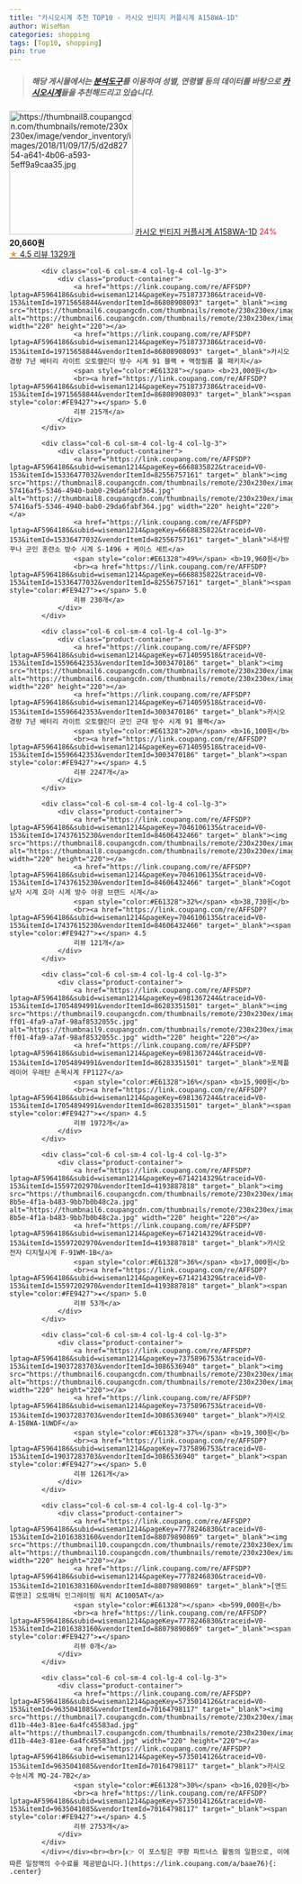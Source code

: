 ```yaml
---
title: "카시오시계 추천 TOP10 - 카시오 빈티지 커플시계 A158WA-1D"
author: WiseMan
categories: shopping
tags: [Top10, shopping]
pin: true
---
```


> ##### 해당 게시물에서는 [**분석도구**](https://itemscout.io/)를 이용하여 **성별**, **연령별** 등의 데이터를 바탕으로 [**카시오시계**](https://link.coupang.com/a/baae76)들을 추천해드리고 있습니다.
<div class="container"><div class="row">
            <div class="col-6 col-sm-4 col-lg-4 col-lg-3">
                <div class="product-container">
                    <a href="https://link.coupang.com/re/AFFSDP?lptag=AF5964186&subid=wiseman1214&pageKey=6111439116&traceid=V0-153&itemId=11520821575&vendorItemId=4132548859" target="_blank"><img src="https://thumbnail8.coupangcdn.com/thumbnails/remote/230x230ex/image/vendor_inventory/images/2018/11/09/17/5/d2d82754-a641-4b06-a593-5eff9a9caa35.jpg" alt="https://thumbnail8.coupangcdn.com/thumbnails/remote/230x230ex/image/vendor_inventory/images/2018/11/09/17/5/d2d82754-a641-4b06-a593-5eff9a9caa35.jpg" width="220" height="220"></a>
                    <a href="https://link.coupang.com/re/AFFSDP?lptag=AF5964186&subid=wiseman1214&pageKey=6111439116&traceid=V0-153&itemId=11520821575&vendorItemId=4132548859" target="_blank">카시오 빈티지 커플시계 A158WA-1D</a>
                    <span style="color:#E61328">24%</span> <b>20,660원</b>
                    <br><a href="https://link.coupang.com/re/AFFSDP?lptag=AF5964186&subid=wiseman1214&pageKey=6111439116&traceid=V0-153&itemId=11520821575&vendorItemId=4132548859" target="_blank"><span style="color:#FE9427">★</span> 4.5
                    리뷰 1329개</a>
                </div>
            </div>
            
            <div class="col-6 col-sm-4 col-lg-4 col-lg-3">
                <div class="product-container">
                    <a href="https://link.coupang.com/re/AFFSDP?lptag=AF5964186&subid=wiseman1214&pageKey=7518737386&traceid=V0-153&itemId=19715658844&vendorItemId=86808908093" target="_blank"><img src="https://thumbnail6.coupangcdn.com/thumbnails/remote/230x230ex/image/vendor_inventory/9e11/91175296db6fdd3b7a3a0958c3b22a3025d69817b1f7ed8541de235a5d66.jpg" alt="https://thumbnail6.coupangcdn.com/thumbnails/remote/230x230ex/image/vendor_inventory/9e11/91175296db6fdd3b7a3a0958c3b22a3025d69817b1f7ed8541de235a5d66.jpg" width="220" height="220"></a>
                    <a href="https://link.coupang.com/re/AFFSDP?lptag=AF5964186&subid=wiseman1214&pageKey=7518737386&traceid=V0-153&itemId=19715658844&vendorItemId=86808908093" target="_blank">카시오 경량 7년 배터리 라이트 오토캘린더 방수 시계 91 블랙 + 액정필름 풀 패키지</a>
                    <span style="color:#E61328"></span> <b>23,000원</b>
                    <br><a href="https://link.coupang.com/re/AFFSDP?lptag=AF5964186&subid=wiseman1214&pageKey=7518737386&traceid=V0-153&itemId=19715658844&vendorItemId=86808908093" target="_blank"><span style="color:#FE9427">★</span> 5.0
                    리뷰 215개</a>
                </div>
            </div>
            
            <div class="col-6 col-sm-4 col-lg-4 col-lg-3">
                <div class="product-container">
                    <a href="https://link.coupang.com/re/AFFSDP?lptag=AF5964186&subid=wiseman1214&pageKey=6668835822&traceid=V0-153&itemId=15336477032&vendorItemId=82556757161" target="_blank"><img src="https://thumbnail8.coupangcdn.com/thumbnails/remote/230x230ex/image/retail/images/39223486079651-57416af5-5346-4940-bab0-29da6fabf364.jpg" alt="https://thumbnail8.coupangcdn.com/thumbnails/remote/230x230ex/image/retail/images/39223486079651-57416af5-5346-4940-bab0-29da6fabf364.jpg" width="220" height="220"></a>
                    <a href="https://link.coupang.com/re/AFFSDP?lptag=AF5964186&subid=wiseman1214&pageKey=6668835822&traceid=V0-153&itemId=15336477032&vendorItemId=82556757161" target="_blank">내사랑꾸나 군인 훈련소 방수 시계 S-1496 + 케이스 세트</a>
                    <span style="color:#E61328">49%</span> <b>19,960원</b>
                    <br><a href="https://link.coupang.com/re/AFFSDP?lptag=AF5964186&subid=wiseman1214&pageKey=6668835822&traceid=V0-153&itemId=15336477032&vendorItemId=82556757161" target="_blank"><span style="color:#FE9427">★</span> 5.0
                    리뷰 230개</a>
                </div>
            </div>
            
            <div class="col-6 col-sm-4 col-lg-4 col-lg-3">
                <div class="product-container">
                    <a href="https://link.coupang.com/re/AFFSDP?lptag=AF5964186&subid=wiseman1214&pageKey=6714059518&traceid=V0-153&itemId=15596642353&vendorItemId=3003470186" target="_blank"><img src="https://thumbnail6.coupangcdn.com/thumbnails/remote/230x230ex/image/vendor_inventory/02a9/5ff08b4a3942ce6bb145d205e46dca81e6092f9bf5e1c356498892fef80d.jpg" alt="https://thumbnail6.coupangcdn.com/thumbnails/remote/230x230ex/image/vendor_inventory/02a9/5ff08b4a3942ce6bb145d205e46dca81e6092f9bf5e1c356498892fef80d.jpg" width="220" height="220"></a>
                    <a href="https://link.coupang.com/re/AFFSDP?lptag=AF5964186&subid=wiseman1214&pageKey=6714059518&traceid=V0-153&itemId=15596642353&vendorItemId=3003470186" target="_blank">카시오 경량 7년 배터리 라이트 오토캘린더 군인 군대 방수 시계 91 블랙</a>
                    <span style="color:#E61328">20%</span> <b>16,100원</b>
                    <br><a href="https://link.coupang.com/re/AFFSDP?lptag=AF5964186&subid=wiseman1214&pageKey=6714059518&traceid=V0-153&itemId=15596642353&vendorItemId=3003470186" target="_blank"><span style="color:#FE9427">★</span> 4.5
                    리뷰 2247개</a>
                </div>
            </div>
            
            <div class="col-6 col-sm-4 col-lg-4 col-lg-3">
                <div class="product-container">
                    <a href="https://link.coupang.com/re/AFFSDP?lptag=AF5964186&subid=wiseman1214&pageKey=7046106135&traceid=V0-153&itemId=17437615230&vendorItemId=84606432466" target="_blank"><img src="https://thumbnail8.coupangcdn.com/thumbnails/remote/230x230ex/image/vendor_inventory/c232/1acb18a5b22a00c1b1ae9bec406079156b6365ec56325b3a7e632b96647c.jpg" alt="https://thumbnail8.coupangcdn.com/thumbnails/remote/230x230ex/image/vendor_inventory/c232/1acb18a5b22a00c1b1ae9bec406079156b6365ec56325b3a7e632b96647c.jpg" width="220" height="220"></a>
                    <a href="https://link.coupang.com/re/AFFSDP?lptag=AF5964186&subid=wiseman1214&pageKey=7046106135&traceid=V0-153&itemId=17437615230&vendorItemId=84606432466" target="_blank">Cogot 남자 시계 호아 시계 방수 야광 브랜드 시계</a>
                    <span style="color:#E61328">32%</span> <b>38,730원</b>
                    <br><a href="https://link.coupang.com/re/AFFSDP?lptag=AF5964186&subid=wiseman1214&pageKey=7046106135&traceid=V0-153&itemId=17437615230&vendorItemId=84606432466" target="_blank"><span style="color:#FE9427">★</span> 4.5
                    리뷰 121개</a>
                </div>
            </div>
            
            <div class="col-6 col-sm-4 col-lg-4 col-lg-3">
                <div class="product-container">
                    <a href="https://link.coupang.com/re/AFFSDP?lptag=AF5964186&subid=wiseman1214&pageKey=6981367244&traceid=V0-153&itemId=17054894991&vendorItemId=86283351501" target="_blank"><img src="https://thumbnail9.coupangcdn.com/thumbnails/remote/230x230ex/image/retail/images/2023/06/15/12/2/4ced9c39-ff01-4fa9-a7af-98af8532055c.jpg" alt="https://thumbnail9.coupangcdn.com/thumbnails/remote/230x230ex/image/retail/images/2023/06/15/12/2/4ced9c39-ff01-4fa9-a7af-98af8532055c.jpg" width="220" height="220"></a>
                    <a href="https://link.coupang.com/re/AFFSDP?lptag=AF5964186&subid=wiseman1214&pageKey=6981367244&traceid=V0-153&itemId=17054894991&vendorItemId=86283351501" target="_blank">포체플레이어 우레탄 손목시계 FP1127</a>
                    <span style="color:#E61328">16%</span> <b>15,900원</b>
                    <br><a href="https://link.coupang.com/re/AFFSDP?lptag=AF5964186&subid=wiseman1214&pageKey=6981367244&traceid=V0-153&itemId=17054894991&vendorItemId=86283351501" target="_blank"><span style="color:#FE9427">★</span> 4.5
                    리뷰 1972개</a>
                </div>
            </div>
            
            <div class="col-6 col-sm-4 col-lg-4 col-lg-3">
                <div class="product-container">
                    <a href="https://link.coupang.com/re/AFFSDP?lptag=AF5964186&subid=wiseman1214&pageKey=6714214329&traceid=V0-153&itemId=15597202970&vendorItemId=4193887818" target="_blank"><img src="https://thumbnail6.coupangcdn.com/thumbnails/remote/230x230ex/image/vendor_inventory/images/2018/12/10/14/6/ea6a0063-8b5e-4f1a-b483-9bb7b0b48c2a.jpg" alt="https://thumbnail6.coupangcdn.com/thumbnails/remote/230x230ex/image/vendor_inventory/images/2018/12/10/14/6/ea6a0063-8b5e-4f1a-b483-9bb7b0b48c2a.jpg" width="220" height="220"></a>
                    <a href="https://link.coupang.com/re/AFFSDP?lptag=AF5964186&subid=wiseman1214&pageKey=6714214329&traceid=V0-153&itemId=15597202970&vendorItemId=4193887818" target="_blank">카시오 전자 디지털시계 F-91WM-1B</a>
                    <span style="color:#E61328">36%</span> <b>17,000원</b>
                    <br><a href="https://link.coupang.com/re/AFFSDP?lptag=AF5964186&subid=wiseman1214&pageKey=6714214329&traceid=V0-153&itemId=15597202970&vendorItemId=4193887818" target="_blank"><span style="color:#FE9427">★</span> 5.0
                    리뷰 53개</a>
                </div>
            </div>
            
            <div class="col-6 col-sm-4 col-lg-4 col-lg-3">
                <div class="product-container">
                    <a href="https://link.coupang.com/re/AFFSDP?lptag=AF5964186&subid=wiseman1214&pageKey=7375896753&traceid=V0-153&itemId=19037283703&vendorItemId=3086536940" target="_blank"><img src="https://thumbnail6.coupangcdn.com/thumbnails/remote/230x230ex/image/vendor_inventory/e7f4/38b23a40952f02239f3cb7cb5e00f23926f349ed5ebf63dcc39fc6290c6a.jpg" alt="https://thumbnail6.coupangcdn.com/thumbnails/remote/230x230ex/image/vendor_inventory/e7f4/38b23a40952f02239f3cb7cb5e00f23926f349ed5ebf63dcc39fc6290c6a.jpg" width="220" height="220"></a>
                    <a href="https://link.coupang.com/re/AFFSDP?lptag=AF5964186&subid=wiseman1214&pageKey=7375896753&traceid=V0-153&itemId=19037283703&vendorItemId=3086536940" target="_blank">카시오 A-158WA-1UWDF</a>
                    <span style="color:#E61328">37%</span> <b>19,300원</b>
                    <br><a href="https://link.coupang.com/re/AFFSDP?lptag=AF5964186&subid=wiseman1214&pageKey=7375896753&traceid=V0-153&itemId=19037283703&vendorItemId=3086536940" target="_blank"><span style="color:#FE9427">★</span> 5.0
                    리뷰 1261개</a>
                </div>
            </div>
            
            <div class="col-6 col-sm-4 col-lg-4 col-lg-3">
                <div class="product-container">
                    <a href="https://link.coupang.com/re/AFFSDP?lptag=AF5964186&subid=wiseman1214&pageKey=7778246830&traceid=V0-153&itemId=21016383160&vendorItemId=88079890869" target="_blank"><img src="https://thumbnail10.coupangcdn.com/thumbnails/remote/230x230ex/image/vendor_inventory/c5de/658ab6e504e3a07202170a4156bb366d89272adbc7dc2f8e869e7617545e.jpg" alt="https://thumbnail10.coupangcdn.com/thumbnails/remote/230x230ex/image/vendor_inventory/c5de/658ab6e504e3a07202170a4156bb366d89272adbc7dc2f8e869e7617545e.jpg" width="220" height="220"></a>
                    <a href="https://link.coupang.com/re/AFFSDP?lptag=AF5964186&subid=wiseman1214&pageKey=7778246830&traceid=V0-153&itemId=21016383160&vendorItemId=88079890869" target="_blank">[앤드류앤코] 오토매틱 인그레이빙 워치 AC1005AT</a>
                    <span style="color:#E61328"></span> <b>599,000원</b>
                    <br><a href="https://link.coupang.com/re/AFFSDP?lptag=AF5964186&subid=wiseman1214&pageKey=7778246830&traceid=V0-153&itemId=21016383160&vendorItemId=88079890869" target="_blank"><span style="color:#FE9427">★</span> 
                    리뷰 0개</a>
                </div>
            </div>
            
            <div class="col-6 col-sm-4 col-lg-4 col-lg-3">
                <div class="product-container">
                    <a href="https://link.coupang.com/re/AFFSDP?lptag=AF5964186&subid=wiseman1214&pageKey=5735014126&traceid=V0-153&itemId=9635041085&vendorItemId=70164798117" target="_blank"><img src="https://thumbnail7.coupangcdn.com/thumbnails/remote/230x230ex/image/vendor_inventory/images/2016/08/11/13/6/35d970af-d11b-44e3-81ee-6a4fc45583ad.jpg" alt="https://thumbnail7.coupangcdn.com/thumbnails/remote/230x230ex/image/vendor_inventory/images/2016/08/11/13/6/35d970af-d11b-44e3-81ee-6a4fc45583ad.jpg" width="220" height="220"></a>
                    <a href="https://link.coupang.com/re/AFFSDP?lptag=AF5964186&subid=wiseman1214&pageKey=5735014126&traceid=V0-153&itemId=9635041085&vendorItemId=70164798117" target="_blank">카시오 수능시계 MQ-24-7B2</a>
                    <span style="color:#E61328">30%</span> <b>16,020원</b>
                    <br><a href="https://link.coupang.com/re/AFFSDP?lptag=AF5964186&subid=wiseman1214&pageKey=5735014126&traceid=V0-153&itemId=9635041085&vendorItemId=70164798117" target="_blank"><span style="color:#FE9427">★</span> 4.5
                    리뷰 2753개</a>
                </div>
            </div>
            </div></div><br><br>[👉 이 포스팅은 쿠팡 파트너스 활동의 일환으로, 이에 따른 일정액의 수수료를 제공받습니다.](https://link.coupang.com/a/baae76){: .center}